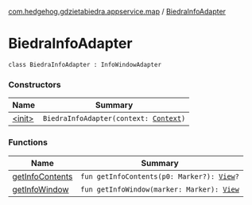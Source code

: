 [com.hedgehog.gdzietabiedra.appservice.map](../index.md) / [BiedraInfoAdapter](./index.md)

# BiedraInfoAdapter

`class BiedraInfoAdapter : InfoWindowAdapter`

### Constructors

| Name | Summary |
|---|---|
| [&lt;init&gt;](-init-.md) | `BiedraInfoAdapter(context: `[`Context`](https://developer.android.com/reference/android/content/Context.html)`)` |

### Functions

| Name | Summary |
|---|---|
| [getInfoContents](get-info-contents.md) | `fun getInfoContents(p0: Marker?): `[`View`](https://developer.android.com/reference/android/view/View.html)`?` |
| [getInfoWindow](get-info-window.md) | `fun getInfoWindow(marker: Marker): `[`View`](https://developer.android.com/reference/android/view/View.html) |
